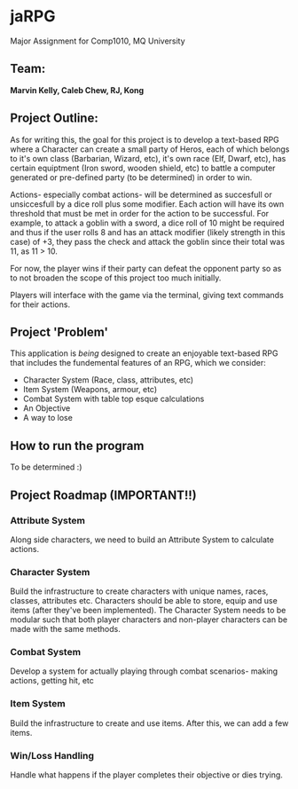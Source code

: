 # jaRPG
Major Assignment for Comp1010, MQ University

## Team:
**Marvin Kelly, Caleb Chew, RJ, Kong**

## Project Outline:

As for writing this, the goal for this project is to develop a text-based RPG where a Character can create a small party of Heros, each of which belongs to it's own class (Barbarian, Wizard, etc), it's own race (Elf, Dwarf, etc), has certain equiptment (Iron sword, wooden shield, etc) to battle a computer generated or pre-defined party (to be determined) in order to win.

Actions- especially combat actions- will be determined as succesfull or unsiccesfull by a dice roll plus some modifier. Each action will have its own threshold that must be met in order for the action to be successful. For example, to attack a goblin with a sword, a dice roll of 10 might be required and thus if the user rolls 8 and has an attack modifier (likely strength in this case) of +3, they pass the check and attack the goblin since their total was 11, as 11 > 10.

For now, the player wins if their party can defeat the opponent party so as to not broaden the scope of this project too much initially.

Players will interface with the game via the terminal, giving text commands for their actions.

## Project 'Problem'

This application is *being* designed to create an enjoyable text-based RPG that includes the fundemental features of an RPG, which we consider:
* Character System (Race, class, attributes, etc)
* Item System (Weapons, armour, etc)
* Combat System with table top esque calculations
* An Objective
* A way to lose

## How to run the program

To be determined :)



## Project Roadmap (IMPORTANT!!)

### Attribute System
Along side characters, we need to build an Attribute System to calculate actions.

### Character System
Build the infrastructure to create characters with unique names, races, classes, attributes etc. Characters should be able to store, equip and use items (after they've been implemented). The Character System needs to be modular such that both player characters and non-player characters can be made with the same methods.

### Combat System
Develop a system for actually playing through combat scenarios- making actions, getting hit, etc

### Item System
Build the infrastructure to create and use items. After this, we can add a few items.

### Win/Loss Handling
Handle what happens if the player completes their objective or dies trying.


